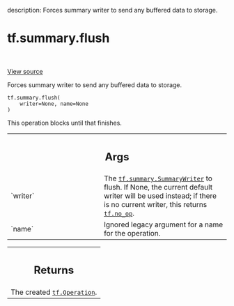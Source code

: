 description: Forces summary writer to send any buffered data to storage.

<div itemscope itemtype="http://developers.google.com/ReferenceObject">
<meta itemprop="name" content="tf.summary.flush" />
<meta itemprop="path" content="Stable" />
</div>

# tf.summary.flush

<!-- Insert buttons and diff -->

<table class="tfo-notebook-buttons tfo-api nocontent" align="left">

</table>

<a target="_blank" class="external" href="/code/stable/tensorflow/python/ops/summary_ops_v2.py">View source</a>



Forces summary writer to send any buffered data to storage.


<pre class="devsite-click-to-copy prettyprint lang-py tfo-signature-link">
<code>tf.summary.flush(
    writer=None, name=None
)
</code></pre>



<!-- Placeholder for "Used in" -->

This operation blocks until that finishes.

<!-- Tabular view -->
 <table class="responsive fixed orange">
<colgroup><col width="214px"><col></colgroup>
<tr><th colspan="2"><h2 class="add-link">Args</h2></th></tr>

<tr>
<td>
`writer`<a id="writer"></a>
</td>
<td>
The <a href="../../tf/summary/SummaryWriter.md"><code>tf.summary.SummaryWriter</code></a> to flush. If None, the current
default writer will be used instead; if there is no current writer, this
returns <a href="../../tf/no_op.md"><code>tf.no_op</code></a>.
</td>
</tr><tr>
<td>
`name`<a id="name"></a>
</td>
<td>
Ignored legacy argument for a name for the operation.
</td>
</tr>
</table>



<!-- Tabular view -->
 <table class="responsive fixed orange">
<colgroup><col width="214px"><col></colgroup>
<tr><th colspan="2"><h2 class="add-link">Returns</h2></th></tr>
<tr class="alt">
<td colspan="2">
The created <a href="../../tf/Operation.md"><code>tf.Operation</code></a>.
</td>
</tr>

</table>

